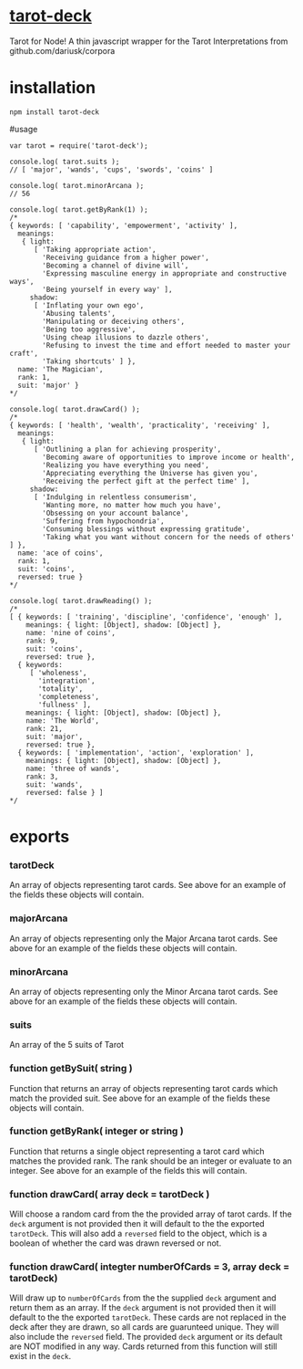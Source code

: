 # [tarot-deck](https://github.com/byronhulcher/tarot-deck)

Tarot for Node! A thin javascript wrapper for the Tarot Interpretations from github.com/dariusk/corpora

# installation
```
npm install tarot-deck
```

#usage
```
var tarot = require('tarot-deck');

console.log( tarot.suits );
// [ 'major', 'wands', 'cups', 'swords', 'coins' ]

console.log( tarot.minorArcana );
// 56

console.log( tarot.getByRank(1) );
/* 
{ keywords: [ 'capability', 'empowerment', 'activity' ],
  meanings: 
   { light: 
      [ 'Taking appropriate action',
        'Receiving guidance from a higher power',
        'Becoming a channel of divine will',
        'Expressing masculine energy in appropriate and constructive ways',
        'Being yourself in every way' ],
     shadow: 
      [ 'Inflating your own ego',
        'Abusing talents',
        'Manipulating or deceiving others',
        'Being too aggressive',
        'Using cheap illusions to dazzle others',
        'Refusing to invest the time and effort needed to master your craft',
        'Taking shortcuts' ] },
  name: 'The Magician',
  rank: 1,
  suit: 'major' }
*/

console.log( tarot.drawCard() );
/*
{ keywords: [ 'health', 'wealth', 'practicality', 'receiving' ],
  meanings: 
   { light: 
      [ 'Outlining a plan for achieving prosperity',
        'Becoming aware of opportunities to improve income or health',
        'Realizing you have everything you need',
        'Appreciating everything the Universe has given you',
        'Receiving the perfect gift at the perfect time' ],
     shadow: 
      [ 'Indulging in relentless consumerism',
        'Wanting more, no matter how much you have',
        'Obsessing on your account balance',
        'Suffering from hypochondria',
        'Consuming blessings without expressing gratitude',
        'Taking what you want without concern for the needs of others' ] },
  name: 'ace of coins',
  rank: 1,
  suit: 'coins',
  reversed: true }
*/

console.log( tarot.drawReading() );
/*
[ { keywords: [ 'training', 'discipline', 'confidence', 'enough' ],
    meanings: { light: [Object], shadow: [Object] },
    name: 'nine of coins',
    rank: 9,
    suit: 'coins',
    reversed: true },
  { keywords: 
     [ 'wholeness',
       'integration',
       'totality',
       'completeness',
       'fullness' ],
    meanings: { light: [Object], shadow: [Object] },
    name: 'The World',
    rank: 21,
    suit: 'major',
    reversed: true },
  { keywords: [ 'implementation', 'action', 'exploration' ],
    meanings: { light: [Object], shadow: [Object] },
    name: 'three of wands',
    rank: 3,
    suit: 'wands',
    reversed: false } ]
*/

```
# exports
### tarotDeck
An array of objects representing tarot cards.  See above for an example of the fields these objects will contain.

### majorArcana
An array of objects representing only the Major Arcana tarot cards.  See above for an example of the fields these objects will contain.

### minorArcana
An array of objects representing only the Minor Arcana tarot cards.  See above for an example of the fields these objects will contain.

### suits
An array of the 5 suits of Tarot

### function getBySuit( string )
Function that returns an array of objects representing tarot cards which match the provided suit.  See above for an example of the fields these objects will contain.

### function getByRank( integer or string )
Function that returns a single object representing a tarot card which matches the provided rank.  The rank should be an integer or evaluate to an integer.  See above for an example of the fields this will contain.

### function drawCard( array deck = tarotDeck )
Will choose a random card from the the provided array of tarot cards.  If the `deck` argument is not provided then it will default to the the exported `tarotDeck`.
This will also add a `reversed` field to the object, which is a boolean of whether the card was drawn reversed or not.

### function drawCard( integter numberOfCards = 3, array deck = tarotDeck)
Will draw up to `numberOfCards` from the the supplied `deck` argument and return them as an array.  If the `deck` argument is not provided then it will default to the the exported `tarotDeck`.
These cards are not replaced in the deck after they are drawn, so all cards are guarunteed unique.  They will also include the `reversed` field.
The provided `deck` argument or its default are NOT modified in any way. Cards returned from this function will still exist in the `deck`.